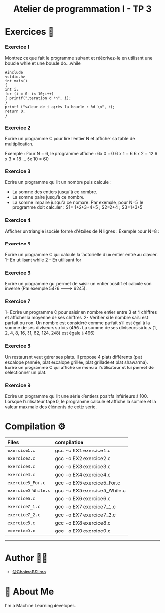  <h1><p align="center"> Atelier de programmation I - TP 3  </h1></p></font>
 



# Exercices :pushpin:

### Exercice 1 
Montrez ce que fait le programme suivant et réécrivez-le en utilisant une boucle while et une
boucle do…while

```
#include
<stdio.h>
int main()
{
int i;
for (i = 0; i< 10;i++)
{ printf("iteration d \n", i);
}
printf ("valeur de i après la boucle : %d \n", i);
return 0;
}
``` 

### Exercice 2 
Ecrire un programme C pour lire l’entier N et afficher sa table de multiplication.

Exemple :
Pour N = 6, le programme affiche :
6x 0 = 0
6 x 1 = 6
6 x 2 = 12
6 x 3 = 18
...
6x 10 = 60

### Exercice 3 
Ecrire un programme qui lit un nombre puis calcule :
- La somme des entiers jusqu'à ce nombre.
- La somme paire jusqu’à ce nombre.
- La somme impaire jusqu'à ce nombre.
Par exemple, pour N=5, le programme doit calculer :
S1= 1+2+3+4+5 ; S2=2+4 ; S3=1+3+5

### Exercice 4
Afficher un triangle isocèle formé d'étoiles de N lignes :
Exemple pour N=8 :


### Exercice 5 
Ecrire un programme C qui calcule la factorielle d’un entier entré au clavier.
1- En utilisant while
2 - En utilisant for

### Exercice 6 
Ecrire un programme qui permet de saisir un entier positif et calcule son inverse
(Par exemple 5426 ---> 6245).

### Exercice 7 
1- Ecrire un programme C pour saisir un nombre entier entre 3 et 4 chiffres et afficher la
moyenne de ses chiffres.
2- Vérifier si le nombre saisi est parfait ou non.
Un nombre est considéré comme parfait s’il est égal à la somme de ses diviseurs stricts
(496 : La somme de ses diviseurs stricts (1, 2, 4, 8, 16, 31, 62, 124, 248) est égale à 496)

### Exercice 8 
Un restaurant veut gérer ses plats. Il propose 4 plats différents (plat escalope pannée, plat
escalope grillée, plat grillade et plat shawarma).
Ecrire un programme C qui affiche un menu à l'utilisateur et lui permet de sélectionner un
plat.

### Exercice 9
Ecrire un programme qui lit une série d’entiers positifs inférieurs à 100. Lorsque l’utilisateur
tape 0, le programme calcule et affiche la somme et la valeur maximale des éléments de
cette série.


# Compilation :gear:
| Files |  compilation              |
| :-------- |  :------------------------- |
| `exercice1.c` | gcc -o EX1 exercice1.c |
| `exercice2.c` | gcc -o EX2 exercice2.c |
| `exercice3.c` | gcc -o EX3 exercice3.c |
| `exercice4.c` | gcc -o EX4 exercice4.c |
| `exercice5_For.c` | gcc -o EX5 exercice5_For.c |
| `exercice5_While.c` | gcc -o EX5 exercice5_While.c |
| `exercice6.c` | gcc -o EX6 exercice6.c |
| `exercice7_1.c` | gcc -o EX7 exercice7_1.c | 
| `exercice7_2.c` | gcc -o EX7 exercice7_2.c | 
| `exercice8.c` | gcc -o EX8 exercice8.c |
| `exercice9.c` | gcc -o EX9 exercice9.c |

***
# Author :woman_technologist:

- [@ChaimaBSlima](https://github.com/ChaimaBSlima)


# 🚀 About Me
I'm a Machine Learning developer..


